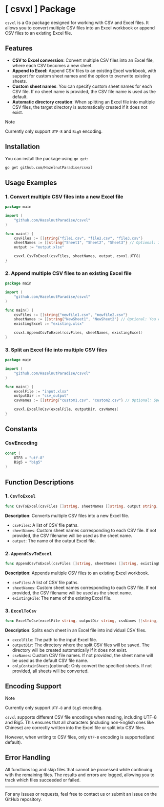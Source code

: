 # [ csvxl ] Package

`csvxl` is a Go package designed for working with CSV and Excel files. It allows you to convert multiple CSV files into an Excel workbook or append CSV files to an existing Excel file.

## Features

- **CSV to Excel conversion**: Convert multiple CSV files into an Excel file, where each CSV becomes a new sheet.
- **Append to Excel**: Append CSV files to an existing Excel workbook, with support for custom sheet names and the option to overwrite existing sheets.
- **Custom sheet names**: You can specify custom sheet names for each CSV file. If no sheet name is provided, the CSV file name is used as the default.
- **Automatic directory creation**: When splitting an Excel file into multiple CSV files, the target directory is automatically created if it does not exist.

> [!NOTE]
> Currently only support `UTF-8` and `Big5` encoding.

## Installation

You can install the package using `go get`:

```bash
go get github.com/HazelnutParadise/csvxl
```

## Usage Examples

### 1. Convert multiple CSV files into a new Excel file

```go
package main

import (
    "github.com/HazelnutParadise/csvxl"
)

func main() {
    csvFiles := []string{"file1.csv", "file2.csv", "file3.csv"}
    sheetNames := []string{"Sheet1", "Sheet2", "Sheet3"} // Optional: If not provided, CSV filenames will be used as sheet names
    output := "output.xlsx"

    csvxl.CsvToExcel(csvFiles, sheetNames, output, csvxl.UTF8)
}
```

### 2. Append multiple CSV files to an existing Excel file

```go
package main

import (
    "github.com/HazelnutParadise/csvxl"
)

func main() {
    csvFiles := []string{"newfile1.csv", "newfile2.csv"}
    sheetNames := []string{"NewSheet1", "NewSheet2"} // Optional: You can specify custom sheet names for each CSV file
    existingExcel := "existing.xlsx"

    csvxl.AppendCsvToExcel(csvFiles, sheetNames, existingExcel)
}
```

### 3. Split an Excel file into multiple CSV files

```go
package main

import (
    "github.com/HazelnutParadise/csvxl"
)

func main() {
    excelFile := "input.xlsx"
    outputDir := "csv_output"
    csvNames := []string{"custom1.csv", "custom2.csv"} // Optional: Specify names for the output CSV files

    csvxl.ExcelToCsv(excelFile, outputDir, csvNames)
}
```

## Constants

### CsvEncoding
```go
const (
	UTF8 = "utf-8"
	Big5 = "big5"
)
```

## Function Descriptions

### 1. `CsvToExcel`

```go
func CsvToExcel(csvFiles []string, sheetNames []string, output string, csvEncoding ...string)
```

**Description**: Converts multiple CSV files into a new Excel file.

- `csvFiles`: A list of CSV file paths.
- `sheetNames`: Custom sheet names corresponding to each CSV file. If not provided, the CSV filename will be used as the sheet name.
- `output`: The name of the output Excel file.

### 2. `AppendCsvToExcel`

```go
func AppendCsvToExcel(csvFiles []string, sheetNames []string, existingFile string, csvEncoding ...string)
```

**Description**: Appends multiple CSV files to an existing Excel workbook.

- `csvFiles`: A list of CSV file paths.
- `sheetNames`: Custom sheet names corresponding to each CSV file. If not provided, the CSV filename will be used as the sheet name.
- `existingFile`: The name of the existing Excel file.

### 3. `ExcelToCsv`

```go
func ExcelToCsv(excelFile string, outputDir string, csvNames []string, onlyContainSheets ...string)
```

**Description**: Splits each sheet in an Excel file into individual CSV files.

- `excelFile`: The path to the input Excel file.
- `outputDir`: The directory where the split CSV files will be saved. The directory will be created automatically if it does not exist.
- `csvNames`: Custom CSV file names. If not provided, the sheet name will be used as the default CSV file name.
- `onlyContainSheets`(optional): Only convert the specified sheets. If not provided, all sheets will be converted.

## Encoding Support

> [!NOTE]
> Currently only support `UTF-8` and `Big5` encoding.

`csvxl` supports different CSV file encodings when reading, including UTF-8 and Big5. This ensures that all characters (including non-English ones like Chinese) are correctly written into the Excel file or split into CSV files.

However, when writing to CSV files, only `UTF-8` encoding is supported(and default).

## Error Handling

All functions log and skip files that cannot be processed while continuing with the remaining files. The results and errors are logged, allowing you to track which files succeeded or failed.

---

For any issues or requests, feel free to contact us or submit an issue on the GitHub repository.
